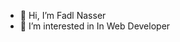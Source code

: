 - 👋 Hi, I’m Fadl Nasser
- 👀 I’m interested in In Web Developer

<!---
fadl8/fadl8 is a ✨ special ✨ repository because its `README.md` (this file) appears on your GitHub profile.
You can click the Preview link to take a look at your changes.
--->
